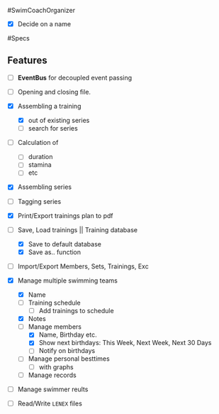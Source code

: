 #SwimCoachOrganizer

* [x] Decide on a name

#Specs

## Features

* [ ] **EventBus** for decoupled event passing
* [ ] Opening and closing file.

* [x] Assembling a training 
    * [x] out of existing series
    * [ ] search for series
* [ ] Calculation of
    * [ ] duration
    * [ ] stamina
    * [ ] etc
* [x] Assembling series
* [ ] Tagging series
* [x] Print/Export trainings plan to pdf
* [ ] Save, Load trainings || Training database
    * [x] Save to default database
    * [x] Save as.. function
    
* [ ] Import/Export Members, Sets, Trainings, Exc

* [x] Manage multiple swimming teams
    * [x] Name
    * [ ] Training schedule
        * [ ] Add trainings to schedule
    * [x] Notes
    * [ ] Manage members
        * [x] Name, Birthday etc.
        * [x] Show next birthdays: This Week, Next Week, Next 30 Days
        * [ ] Notify on birthdays
    * [ ] Manage personal besttimes
        * [ ] with graphs
    * [ ] Manage records

* [ ] Manage swimmer reults
* [ ] Read/Write `LENEX` files
